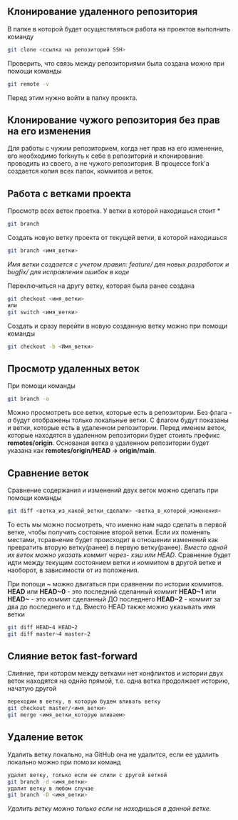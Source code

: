 Клонирование удаленного репозитория
---
В папке в которой будет осуществляться работа на проектов выполнить команду
```bash
git clone <ссылка на репозиторий SSH>
```

Проверить, что связь между репозиториями была создана можно при помощи команды
```bash
git remote -v
```
Перед этим нужно войти в папку проекта.

Клонирование чужого репозитория без прав на его изменения
---
Для работы с чужим репозиторием, когда нет прав на его изменение, его необходимо forkнуть
к себе в репозиторий и клонирование проводить из своего, а не чужого репозитория.
В процессе fork'а создается копия всех папок, коммитов и веток.

Работа с ветками проекта
---
Просмотр всех веток проетка. У ветки в которой находишься стоит *
```bash
git branch
```

Создать новую ветку проекта от текущей ветки, в которой находишься
```bash
git branch <имя_ветки>
```
_Имя ветки создается с учетом правил: feature/<name> для новых разработок и
bugfix/<name> для исправления ошибок в коде_

Переключиться на другу ветку, которая была ранее создана
```bash
git checkout <имя_ветки>
или
git switch <имя_ветки>
```
Создать и сразу перейти в новую созданную ветку можно при помощи команды
```bash
git checkout -b <Имя_ветки>
```

Просмотр удаленных веток
---
При помощи команды 
```bash
git branch -a
```
Можно просмотреть все ветки, которые есть в репозитории. Без флага _-a_ будут
отображены только локальные ветки. С флагом будут показаны и ветки, которые
есть в удаленном репозитории.
Перед именем веток, которые находятся в удаленном репозитории будет стоиять
префикс **remotes/origin**. Основаная ветка в удаленном репозитории будет
указана как **remotes/origin/HEAD -> origin/main**.

Сравнение веток
---
Сравнение содержания и изменений двух веток можно сделать при помощи команды
```bash
git diff <ветка_из_какой_ветки_сделали> <ветка_в_которой_изменения>
```
То есть мы можно посмотреть, что именно нам надо сделать в первой ветке, чтобы
получить состояние второй ветки. Если их поменять местами, тсравнение будет происходит
в отношении изменений как превратить вторую ветку(ранее) в первую ветку(ранее).
_Вместо одной их веток можно указать коммит через- хэш или HEAD_. Сравнение будет идти
между текущим состоянием ветки и коммитом в другой ветке и наоборот, в зависимости от из
положения.

При попощи ~ можно двигаться при сравнении по истории коммитов.
**HEAD** или **HEAD~0** - это последний сделанный коммит
**HEAD~1** или **HEAD~** - это коммит сделанный ДО последнего
**HEAD~2** - коммит за два до последнего и т.д.
Вместо HEAD также можно указывать имя ветки
```bash
git diff HEAD~4 HEAD~2
git diff master~4 master~2
```

Слияние веток fast-forward
---
Слияние, при котором между ветками нет конфликтов и истории двух веток находятся на однйо прямой, т.е. одна
ветка продолжает историю, начатую другой
```bash
переходим в ветку, в которую будем вливать ветку
git checkout master/<имя_ветки>
git merge <имя_ветки_которую вливаем>
```

Удаление веток
---
Удалить ветку локально, на GitHub она не удалится, если ее удалить локально можно при помози команд
```bash
удалит ветку, только если ее слили с другой веткой
git branch -d <имя_ветки>
удалит ветку в любом случае
git branch -D <имя_ветки>
```
_Удалить ветку можно только если не находишься в данной ветке._
